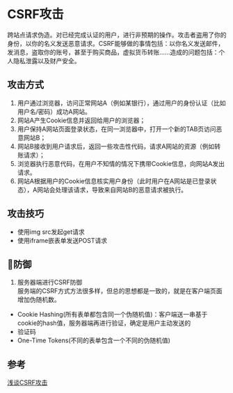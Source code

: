 # CSRF攻击  
跨站点请求伪造。对已经完成认证的用户，进行非预期的操作。攻击者盗用了你的身份，以你的名义发送恶意请求。CSRF能够做的事情包括：以你名义发送邮件，发消息，盗取你的账号，甚至于购买商品，虚拟货币转账......造成的问题包括：个人隐私泄露以及财产安全。
## 攻击方式
1. 用户通过浏览器，访问正常网站A（例如某银行），通过用户的身份认证（比如用户名/密码）成功A网站。  
2. 网站A产生Cookie信息并返回给用户的浏览器；   
3. 用户保持A网站页面登录状态，在同一浏览器中，打开一个新的TAB页访问恶意网站B；  
4. 网站B接收到用户请求后，返回一些攻击性代码，请求A网站的资源（例如转账请求）；  
5. 浏览器执行恶意代码，在用户不知情的情况下携带Cookie信息，向网站A发出请求。  
6. 网站A根据用户的Cookie信息核实用户身份（此时用户在A网站是已登录状态），A网站会处理该请求，导致来自网站B的恶意请求被执行。

## 攻击技巧
-   使用img src发起get请求  
-   使用iframe嵌表单发送POST请求

## 防御
1.  服务器端进行CSRF防御  
服务端的CSRF方式方法很多样，但总的思想都是一致的，就是在客户端页面增加伪随机数。  
-   Cookie Hashing(所有表单都包含同一个伪随机值)：客户端送一串基于cookie的hash值，服务器端再进行验证，确定是用户主动发送的  
-   验证码  
-   One-Time Tokens(不同的表单包含一个不同的伪随机值)

## 参考
[浅谈CSRF攻击](http://www.cnblogs.com/hyddd/archive/2009/04/09/1432744.html)  
